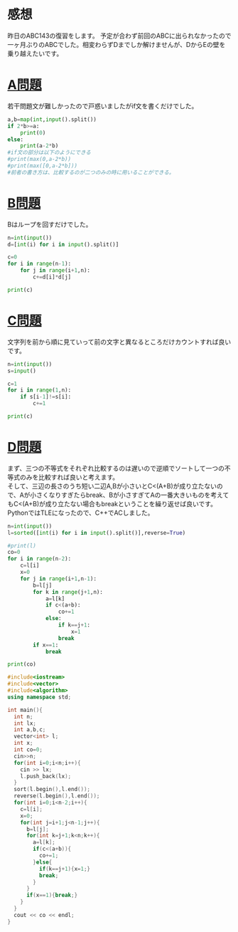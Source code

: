 # 感想　

昨日のABC143の復習をします。
予定が合わず前回のABCに出られなかったので一ヶ月ぶりのABCでした。相変わらずDまでしか解けませんが、DからEの壁を乗り越えたいです。

# [A問題](https://atcoder.jp/contests/abc143/tasks/abc143_a)

若干問題文が難しかったので戸惑いましたがif文を書くだけでした。

```Python:answerA.py
a,b=map(int,input().split())
if 2*b>=a:
    print(0)
else:
    print(a-2*b)
#if文の部分は以下のようにできる
#print(max(0,a-2*b))
#print(max([0,a-2*b]))
#前者の書き方は、比較するのが二つのみの時に用いることができる。
```

# [B問題](https://atcoder.jp/contests/abc143/tasks/abc143_b)

Bはループを回すだけでした。

```Python:answerB.py
n=int(input())
d=[int(i) for i in input().split()]

c=0
for i in range(n-1):
    for j in range(i+1,n):
        c+=d[i]*d[j]

print(c)
```

# [C問題](https://atcoder.jp/contests/abc143/tasks/abc143_c)

文字列を前から順に見ていって前の文字と異なるところだけカウントすれば良いです。

```Python:answeC.py
n=int(input())
s=input()

c=1
for i in range(1,n):
    if s[i-1]!=s[i]:
        c+=1

print(c)
```

# [D問題](https://atcoder.jp/contests/abc143/tasks/abc143_c)

まず、三つの不等式をそれぞれ比較するのは遅いので逆順でソートして一つの不等式のみを比較すれば良いと考えます。<br>
そして、三辺の長さのうち短い二辺A,Bが小さいとC<(A+B)が成り立たないので、Aが小さくなりすぎたらbreak、Bが小さすぎてAの一番大きいものを考えてもC<(A+B)が成り立たない場合もbreakということを繰り返せば良いです。<br>
PythonではTLEになったので、C++でACしました。

```Python:answerD.py
n=int(input())
l=sorted([int(i) for i in input().split()],reverse=True)

#print(l)
co=0
for i in range(n-2):
    c=l[i]
    x=0
    for j in range(i+1,n-1):
        b=l[j]
        for k in range(j+1,n):
            a=l[k]
            if c<(a+b):
                co+=1
            else:
                if k==j+1:
                    x=1
                break
        if x==1:
            break

print(co)
```

```c++:answerD.cc
#include<iostream>
#include<vector>
#include<algorithm>
using namespace std;

int main(){
  int n;
  int lx;
  int a,b,c;
  vector<int> l;
  int x;
  int co=0;
  cin>>n;
  for(int i=0;i<n;i++){
    cin >> lx;
    l.push_back(lx);
  }
  sort(l.begin(),l.end());
  reverse(l.begin(),l.end());
  for(int i=0;i<n-2;i++){
    c=l[i];
    x=0;
    for(int j=i+1;j<n-1;j++){
      b=l[j];
      for(int k=j+1;k<n;k++){
        a=l[k];
        if(c<(a+b)){
          co+=1;
        }else{
          if(k==j+1){x=1;}
          break;
        }
      }
      if(x==1){break;}
    }
  }
  cout << co << endl;
}
```
